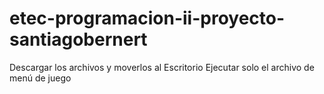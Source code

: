 # etec-programacion-ii-proyecto-santiagobernert

Descargar los archivos y moverlos al Escritorio
Ejecutar solo el archivo de menú de juego
